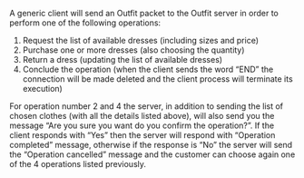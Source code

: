 A generic client will send an Outfit packet to the Outfit server in order to perform one of the following operations:
1. Request the list of available dresses (including sizes and price)
2. Purchase one or more dresses (also choosing the quantity)
3. Return a dress (updating the list of available dresses)
4. Conclude the operation (when the client sends the word “END” the connection will be made deleted and the client process will terminate its execution)

For operation number 2 and 4 the server, in addition to sending the list of chosen clothes (with all the
details listed above), will also send you the message “Are you sure you want
do you confirm the operation?”. If the client responds with “Yes” then the server will respond with
“Operation completed” message, otherwise if the response is “No” the server will send the
“Operation cancelled” message and the customer can choose again one of the 4 operations listed previously.